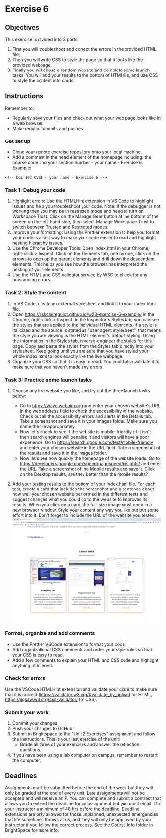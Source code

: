 # Exercise 6

## Objectives
This exercise is divided into 3 parts: 
1. First you will troubleshoot and correct the errors in the provided HTML file;
2. Then you will write CSS to style the page so that it looks like the provided webpage. 
3. Finally you will chose a random website and complete some launch tasks. You will add your results to the bottom of HTMl file, and use CSS to style the content into cards.


## Instructions
Remember to:
* Regularly save your files and check out what your web page looks like in a web browser.
* Make regular commits and pushes.
### Get set up
* Clone your remote exercise repository onto your local machine.
* Add a comment in the head element of the homepage including: the course code and your section number - your name - Exercise 6. Example:
```
<!-- DGL 103 CVS1 - your name - Exercise 6 -->
```
### Task 1: Debug your code
1. Highlight errors: Use the HTMLHint extension in VS Code to highlight issues and help you troubleshoot your code. Note: If the debugger is not working then you may be in restricted mode and need to turn on Workspace Trust. Click on the Manage Gear button at the bottom of the screen on the left-hand side, then select Manage Workspace Trust to switch between Trusted and Restricted modes.
2. Improve your formatting: Using the Prettier extension to help you format your code is a fast way to make your code easier to read and highlight nesting hierarchy issues.
3. Use the Chrome Developer Tools: Open index.html in your Chrome, right-click > Inspect.
Click on the Elements tab, one by one, click on the arrows to open up the parent elements and drill down the descendant elements. This helps you see how the browser has interpreted the nesting of your elements.
4. Use the HTML and CSS validator service by W3C to check for any outstanding errors.

### Task 2: Style the content
1. In VS Code, create an external stylesheet and link it to your index.html file.
2. Open https://askclaireguiot.github.io/w23-exercise-6-example/ in the Chrome, right-click > Inspect. In the Inspector's Styles tab, you can see the styles that are applied to the individual HTML elements. If a style is italicized and the source is stated as "user agent stylesheet", that means the style you are viewing is the HTML element's default styling. 
Using the information in the Styles tab, reverse-engineer the styles for this page. Copy and paste the styles from the Styles tab directly into your stylesheet. Keep going until you are sure that you have styled your whole index.html to look exactly like the live webpage.
2. Organize your CSS so that it is easy to read. You could also validate it to make sure that you haven't made any errors.

### Task 3: Practice some launch tasks
1. Choose any live website you like, and try out the three launch tasks below:
    * Go to https://wave.webaim.org and enter your chosen website's URL in the web address field to check the accessibility of the website. Check out all the accessibility errors and alerts in the Details tab. Take a screenshot and save it in your images folder. Make sure you name the file appropriately. 
    * Now let's check to see if the website is mobile-friendly (if it isn't then search engines will penalise it and visitors will have a poor experience. Go to https://search.google.com/test/mobile-friendly and enter your chosen website in the URL field. Take a screenshot of the results and save it in the images folder.
    * Now let's see how quickly the homepage of the website loads. Go to https://developers.google.com/speed/pagespeed/insights/ and enter the URL. Take a screenshot of the Mobile results and save it. Click on the Desktop results, are they better than the mobile results?
  
2. Add your testing results to the bottom of your index.html file. For each test, create a card that includes the screenshot and a sentence about how well your chosen website performed in the different tests and suggest changes what you could do to the website to improves its results. When you click on a card, the full-size image must open in a new browser window. Style your content any way you like but put some effort into it. Don't forget to include the URL of the website you tested.
![Image of sample webpage](images/task3-example.png)

### Format, organize and add comments 
* Use the Prettier VSCode extension to format your code.
* Add organizational CSS comments and order your style rules so that your CSS is easy to read.
* Add a few comments to explain your HTML and CSS code and highlight anything of interest.

### Check for errors
Use the VSCode HTMLHint extension and validate your code to make sure that it is correct (https://validator.w3.org/#validate_by_upload for HTML, https://jigsaw.w3.org/css-validator/ for CSS).

### Submit your work
1. Commit your changes.
2. Push your changes to GitHub.
3. Submit in Brightspace to the "Unit 2 Exercises" assignment and follow the instructions. This is your last exercise of the unit:
    * Grade all three of your exercises and answer the reflection questions.
4. If you have been using a lab computer on campus, remember to restart the computer.

## Deadlines
Assignments must be submitted before the end of the week but they will only be graded at the end of every unit. Late assignments will not be accepted and will receive an F. You can complete and submit a contract that allows you to extend the deadline for an assignment but you must email it to your instructor a minimum of 48 hrs before the deadline. Deadline extensions are only allowed for those unplanned, unexpected emergencies that life sometimes throws at us, and they will only be approved by your instructor if you follow the correct process. See the Course Info folder in BrightSpace for more info.